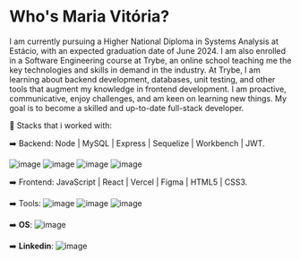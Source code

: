 # Who's Maria Vitória?

I am currently pursuing a Higher National Diploma in Systems Analysis at Estácio, with an expected graduation date of June 2024. I am also enrolled in a Software Engineering course at Trybe, an online school teaching me the key technologies and skills in demand in the industry. At Trybe, I am learning about backend development, databases, unit testing, and other tools that augment my knowledge in frontend development. I am proactive, communicative, enjoy challenges, and am keen on learning new things. My goal is to become a skilled and up-to-date full-stack developer.

📝 Stacks that i worked with:

➡️ Backend: Node | MySQL | Express | Sequelize | Workbench | JWT.

![image](https://img.shields.io/badge/MySQL-005C84?style=for-the-badge&logo=mysql&logoColor=white) ![image](https://img.shields.io/badge/Express%20js-000000?style=for-the-badge&logo=express&logoColor=white) ![image](https://img.shields.io/badge/Sequelize-52B0E7?style=for-the-badge&logo=Sequelize&logoColor=white) ![image](https://img.shields.io/badge/JWT-000000?style=for-the-badge&logo=JSON%20web%20tokens&logoColor=white)

➡️ Frontend: JavaScript | React | Vercel | Figma | HTML5 | CSS3.

➡️ Tools: 
![image](https://img.shields.io/badge/Trello-0052CC?style=for-the-badge&logo=trello&logoColor=white) ![image](https://img.shields.io/badge/Docker-2CA5E0?style=for-the-badge&logo=docker&logoColor=white) ![image](https://img.shields.io/badge/GitHub-100000?style=for-the-badge&logo=github&logoColor=white)

➡️ <b>OS</b>:
![image](https://img.shields.io/badge/mac%20os-000000?style=for-the-badge&logo=apple&logoColor=white)

➡️ <b>Linkedin</b>:
![image](https://img.shields.io/badge/LinkedIn-0077B5?style=for-the-badge&logo=linkedin&logoColor=white)


